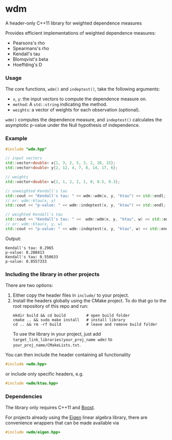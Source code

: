 # wdm
A header-only C++11 library for weighted dependence measures

Provides efficient implementations of weighted dependence measures:

   * Pearsons's rho
   * Spearmans's rho
   * Kendall's tau
   * Blomqvist's beta
   * Hoeffding's D

### Usage

The core functions, `wdm()` and `indeptest()`, take the following arguments:

   * `x`, `y`: the input vectors to compute the dependence measure on.
   * `method`: A `std::string` indicating the method.
   * `weights`: a vector of weights for each observation (optional).

`wdm()` computes the dependence measure, and `indeptest()` calculates the 
asymptotic p-value under the Null hypothesis of independence.
### Example

``` cpp
#include "wdm.hpp"

// input vectors
std::vector<double> x{1, 3, 2, 5, 3, 2, 20, 15};
std::vector<double> y{2, 12, 4, 7, 8, 14, 17, 6};

// weights
std::vector<double> w{1, 1, 2, 2, 1, 0, 0.5, 0.3};

// unweighted Kendall's tau
std::cout << "Kendall's tau: " << wdm::wdm(x, y, "ktau") << std::endl;
// or: wdm::ktau(x, y)
std::cout << "p-value: " << wdm::indeptest(x, y, "ktau") << std::endl;

// weighted Kendall's tau
std::cout << "Kendall's tau: " <<  wdm::wdm(x, y, "ktau", w) << std::endl;
// or: wdm::ktau(x, y, w)
std::cout << "p-value: " << wdm::indeptest(x, y, "ktau", w) << std::endl;
```
Output:
```
Kendall's tau: 0.2965
p-value: 0.208413
Kendall's tau: 0.550633
p-value: 0.0557333
```

### Including the library in other projects

There are two options: 

1. Either copy the header files in `include/` to your project.
2. Install the headers globally using the CMake project. To do that go to the 
   root repository of this repo and run:
   ```shell
   mkdir build && cd build         # open build folder
   cmake .. && sudo make install   # install library
   cd .. && rm -rf build           # leave and remove build folder
   ```
   To use the library in your project, just add 
   `target_link_libraries(your_proj_name wdm)` to `your_proj_name/CMakeLists.txt`.

You can then include the header containing all functionality
``` cpp
#include <wdm.hpp>
``` 
or include only specific headers, e.g.
``` cpp
#include <wdm/ktau.hpp>
``` 

### Dependencies

The library only requires C++11 and [Boost](https://www.boost.org/). 

For projects already using the [Eigen](https://eigen.tuxfamily.org) linear 
algebra library, there are convenience wrappers that can be made available via 
``` cpp
#include <wdm/eigen.hpp>
``` 
